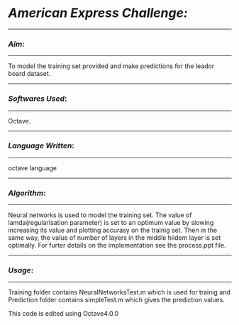 # ***American Express Challenge:***

----------
### *Aim*:

----------


To model the training set provided and make predictions for the leador board dataset.

-------------
### *Softwares Used*:

-------------
Octave.

-------------
### *Language Written*:

-------------
octave language

-------------
### *Algorithm*:

-------------
Neural networks is used to model the training set. The value of lamda(regularisation parameter) is set to an optimum value by slowing increasing its value and plotting accurasy on the trainig set. Then in the same way, the value of number of layers in the middle hiidem layer is set optimally. For furter details on the implementation see the process.ppt file.

-------------
### *Usage*:

-------------
Training folder contains NeuralNetworksTest.m which is used for trainig and Prediction folder contains simpleTest.m which gives the prediction values.



This code is edited using Octave4.0.0
